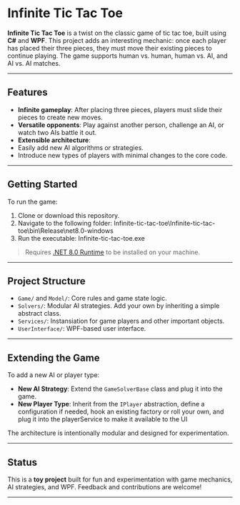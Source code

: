 # Infinite Tic Tac Toe

**Infinite Tic Tac Toe** is a twist on the classic game of tic tac toe, built using **C#** and **WPF**. This project adds an interesting mechanic: once each player has placed their three pieces, they must move their existing pieces to continue playing. The game supports human vs. human, human vs. AI, and AI vs. AI matches.

---

##  Features

-  **Infinite gameplay**: After placing three pieces, players must slide their pieces to create new moves.
-  **Versatile opponents**: Play against another person, challenge an AI, or watch two AIs battle it out.
-  **Extensible architecture**:
  - Easily add new AI algorithms or strategies.
  - Introduce new types of players with minimal changes to the core code.

---

##  Getting Started

To run the game:

1. Clone or download this repository.
2. Navigate to the following folder:
Infinite-tic-tac-toe\Infinite-tic-tac-toe\bin\Release\net8.0-windows
3. Run the executable:
Infinite-tic-tac-toe.exe



>  Requires [.NET 8.0 Runtime](https://dotnet.microsoft.com/en-us/download/dotnet/8.0) to be installed on your machine.

---

##  Project Structure

- `Game/` and `Model/`: Core rules and game state logic.
- `Solvers/`: Modular AI strategies. Add your own by inheriting a simple abstract class.
- `Services/`: Instansiation for game players and other important objects.
- `UserInterface/`: WPF-based user interface.

---

##  Extending the Game

To add a new AI or player type:

- **New AI Strategy**: Extend the `GameSolverBase` class and plug it into the game.
- **New Player Type**: Inherit from the `IPlayer` abstraction, define a configuration if needed, hook an existing factory or roll your own, and plug it into the playerService to make it available to the UI

The architecture is intentionally modular and designed for experimentation.

---

##  Status

This is a **toy project** built for fun and experimentation with game mechanics, AI strategies, and WPF. Feedback and contributions are welcome!

---